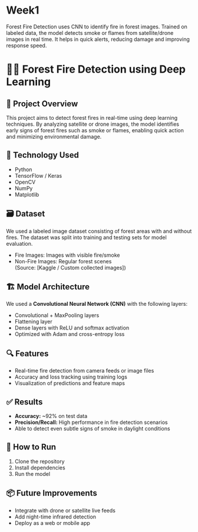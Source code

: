 # Week1
Forest Fire Detection uses CNN to identify fire in forest images. Trained on labeled data, the model detects smoke or flames from satellite/drone images in real time. It helps in quick alerts, reducing damage and improving response speed.
# 🌲🔥 Forest Fire Detection using Deep Learning

## 📌 Project Overview
This project aims to detect forest fires in real-time using deep learning techniques. By analyzing satellite or drone images, the model identifies early signs of forest fires such as smoke or flames, enabling quick action and minimizing environmental damage.

## 🧠 Technology Used
- Python
- TensorFlow / Keras
- OpenCV
- NumPy
- Matplotlib

## 🗃️ Dataset
We used a labeled image dataset consisting of forest areas with and without fires. The dataset was split into training and testing sets for model evaluation.

- Fire Images:  Images with visible fire/smoke  
- Non-Fire Images:  Regular forest scenes  
(Source: [Kaggle / Custom collected images])

## 🏗️ Model Architecture
We used a **Convolutional Neural Network (CNN)** with the following layers:
- Convolutional + MaxPooling layers
- Flattening layer
- Dense layers with ReLU and softmax activation
- Optimized with Adam and cross-entropy loss

## 🔍 Features
- Real-time fire detection from camera feeds or image files
- Accuracy and loss tracking using training logs
- Visualization of predictions and feature maps

## ✅ Results
- **Accuracy:** ~92% on test data
- **Precision/Recall:** High performance in fire detection scenarios
- Able to detect even subtle signs of smoke in daylight conditions

## 🚀 How to Run
1. Clone the repository  
2. Install dependencies  
3. Run the model  

## 📦 Future Improvements
- Integrate with drone or satellite live feeds
- Add night-time infrared detection
- Deploy as a web or mobile app



